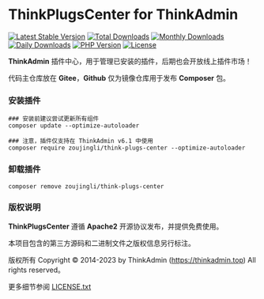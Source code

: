# ThinkPlugsCenter for ThinkAdmin

[![Latest Stable Version](https://poser.pugx.org/zoujingli/think-plugs-center/v/stable)](https://packagist.org/packages/zoujingli/think-plugs-center)
[![Total Downloads](https://poser.pugx.org/zoujingli/think-plugs-center/downloads)](https://packagist.org/packages/zoujingli/think-plugs-center)
[![Monthly Downloads](https://poser.pugx.org/zoujingli/think-plugs-center/d/monthly)](https://packagist.org/packages/zoujingli/think-plugs-center)
[![Daily Downloads](https://poser.pugx.org/zoujingli/think-plugs-center/d/daily)](https://packagist.org/packages/zoujingli/think-plugs-center)
[![PHP Version](https://doc.thinkadmin.top/static/icon/php-7.1.svg)](https://thinkadmin.top)
[![License](https://doc.thinkadmin.top/static/icon/license-apache2.svg)](https://thinkadmin.top/vip-introduce)

**ThinkAdmin** 插件中心，用于管理已安装的插件，后期也会开放线上插件市场！

代码主仓库放在 **Gitee**，**Github** 仅为镜像仓库用于发布 **Composer** 包。

### 安装插件

```shell
### 安装前建议尝试更新所有组件
composer update --optimize-autoloader

### 注意，插件仅支持在 ThinkAdmin v6.1 中使用
composer require zoujingli/think-plugs-center --optimize-autoloader
```

### 卸载插件

```shell
composer remove zoujingli/think-plugs-center
```

### 版权说明

**ThinkPlugsCenter** 遵循 **Apache2** 开源协议发布，并提供免费使用。

本项目包含的第三方源码和二进制文件之版权信息另行标注。

版权所有 Copyright © 2014-2023 by ThinkAdmin (https://thinkadmin.top) All rights reserved。

更多细节参阅 [LICENSE.txt](license)
